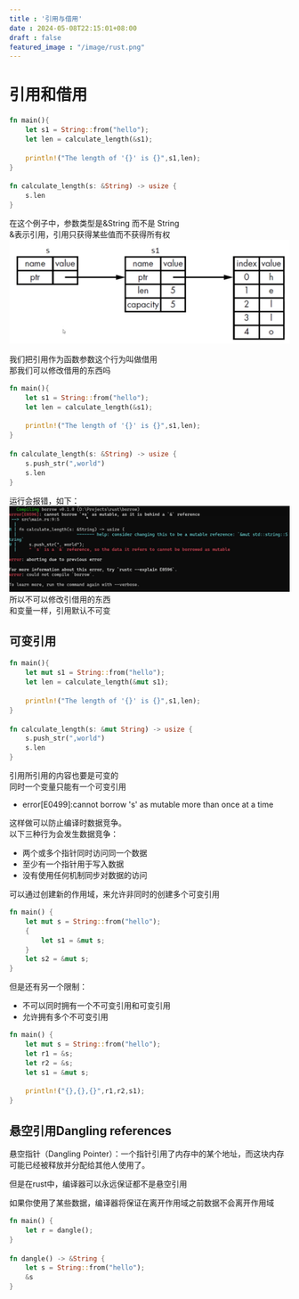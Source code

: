 ```yaml
---
title : '引用与借用'
date : 2024-05-08T22:15:01+08:00
draft : false
featured_image : "/image/rust.png"
---
```


# 引用和借用

```rust
fn main(){
    let s1 = String::from("hello");
    let len = calculate_length(&s1);

    println!("The length of '{}' is {}",s1,len);
}

fn calculate_length(s: &String) -> usize {
    s.len
}
```

在这个例子中，参数类型是&String 而不是 String  
&表示引用，引用只获得某些值而不获得所有权  
![图解引用](/image/reference.png)  
  
我们把引用作为函数参数这个行为叫做借用  
那我们可以修改借用的东西吗  

```rust
fn main(){
    let s1 = String::from("hello");
    let len = calculate_length(&s1);

    println!("The length of '{}' is {}",s1,len);
}

fn calculate_length(s: &String) -> usize {
    s.push_str(",world")
    s.len
}
```

运行会报错，如下：
![报错](/image/reference1.png)
所以不可以修改引借用的东西  
和变量一样，引用默认不可变  

## 可变引用
```rust
fn main(){
    let mut s1 = String::from("hello");
    let len = calculate_length(&mut s1);

    println!("The length of '{}' is {}",s1,len);
}

fn calculate_length(s: &mut String) -> usize {
    s.push_str(",world")
    s.len
}
```

引用所引用的内容也要是可变的  
同时一个变量只能有一个可变引用  

- error[E0499]:cannot borrow 's' as mutable more than once at a time

这样做可以防止编译时数据竞争。  
以下三种行为会发生数据竞争：

- 两个或多个指针同时访问同一个数据
- 至少有一个指针用于写入数据
- 没有使用任何机制同步对数据的访问

可以通过创建新的作用域，来允许非同时的创建多个可变引用  
```rust
fn main() {
    let mut s = String::from("hello");
    {
        let s1 = &mut s;
    }
    let s2 = &mut s;
}
```

但是还有另一个限制：

- 不可以同时拥有一个不可变引用和可变引用
- 允许拥有多个不可变引用

```rust
fn main() {
    let mut s = String::from("hello");
    let r1 = &s;
    let r2 = &s;
    let s1 = &mut s;

    println!("{},{},{}",r1,r2,s1);
}
```

## 悬空引用Dangling references

悬空指针（Dangling Pointer）：一个指针引用了内存中的某个地址，而这块内存可能已经被释放并分配给其他人使用了。  
  
但是在rust中，编译器可以永远保证都不是悬空引用  

如果你使用了某些数据，编译器将保证在离开作用域之前数据不会离开作用域

```rust
fn main() {
    let r = dangle();
}

fn dangle() -> &String {
    let s = String::from("hello");
    &s
}
```